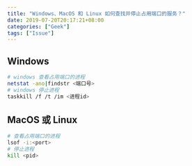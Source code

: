 ```yaml
---
title: "Windows、MacOS 和 Linux 如何查找并停止占用端口的服务？"
date: 2019-07-20T20:17:21+08:00
categories: ["Geek"]
tags: ["Issue"]
---
```


## Windows

```bash
# windows 查看占用端口的进程
netstat -ano|findstr <端口号>
# windows 停止进程
taskkill /f /t /im <进程id>
```

## MacOS 或 Linux

```bash
# 查看占用端口的进程
lsof -i:<port>
# 停止进程
kill <pid>
```
